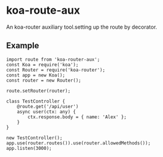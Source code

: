 # koa-route-aux
An koa-router auxiliary tool.setting up the route by decorator.

## Example
    import route from 'koa-router-aux';
    const Koa = require('koa');
    const Router = require('koa-router');
    const app = new Koa();
    const router = new Router();

    route.setRouter(router);

    class TestController {
        @route.get('/api/user')
        async user(ctx: any) {
            ctx.response.body = { name: 'Alex' };
        }
    }

    new TestController();
    app.use(router.routes()).use(router.allowedMethods());
    app.listen(3000);